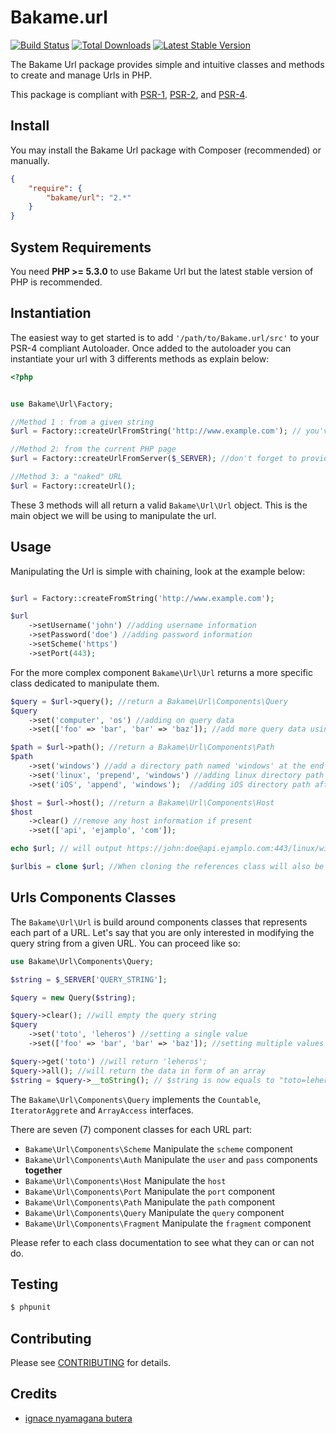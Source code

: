 Bakame.url
======

[![Build Status](https://travis-ci.org/nyamsprod/Bakame.url.png)](https://travis-ci.org/nyamsprod/Bakame.url)
[![Total Downloads](https://poser.pugx.org/bakame/Url/downloads.png)](https://packagist.org/packages/bakame/Url)
[![Latest Stable Version](https://poser.pugx.org/bakame/Url/v/stable.png)](https://packagist.org/packages/bakame/Url)

The Bakame Url package provides simple and intuitive classes and methods to create and manage Urls in PHP. 

This package is compliant with [PSR-1][], [PSR-2][], and [PSR-4][].

[PSR-4]: https://github.com/php-fig/fig-standards/blob/master/accepted/PSR-4-autoloader.md
[PSR-1]: https://github.com/php-fig/fig-standards/blob/master/accepted/PSR-1-basic-coding-standard.md
[PSR-2]: https://github.com/php-fig/fig-standards/blob/master/accepted/PSR-2-coding-style-guide.md

Install
-------

You may install the Bakame Url package with Composer (recommended) or manually.

```json
{
    "require": {
        "bakame/url": "2.*"
    }
}
```


System Requirements
-------

You need **PHP >= 5.3.0** to use Bakame Url but the latest stable version of PHP is recommended.

Instantiation
-------

The easiest way to get started is to add `'/path/to/Bakame.url/src'` to your PSR-4 compliant Autoloader. Once added to the autoloader you can instantiate your url with 3 differents methods as explain below:

```php
<?php


use Bakame\Url\Factory;

//Method 1 : from a given string
$url = Factory::createUrlFromString('http://www.example.com'); // you've created a new Url object from this string 

//Method 2: from the current PHP page
$url = Factory::createUrlFromServer($_SERVER); //don't forget to provide the $_SERVER array

//Method 3: a "naked" URL
$url = Factory::createUrl();
```

These 3 methods will all return a valid `Bakame\Url\Url` object. This is the main object we will be using to manipulate the url.


Usage
-------

Manipulating the Url is simple with chaining, look at the example below:

```php

$url = Factory::createFromString('http://www.example.com');

$url
    ->setUsername('john') //adding username information
    ->setPassword('doe') //adding password information
    ->setScheme('https')
    ->setPort(443);
```
For the more complex component `Bakame\Url\Url` returns a more specific class dedicated to manipulate them.

```php
$query = $url->query(); //return a Bakame\Url\Components\Query
$query
    ->set('computer', 'os') //adding on query data
    ->set(['foo' => 'bar', 'bar' => 'baz']); //add more query data using an array

$path = $url->path(); //return a Bakame\Url\Components\Path
$path
    ->set('windows') //add a directory path named 'windows' at the end of the URL path
    ->set('linux', 'prepend', 'windows') //adding linux directory path before 'window'
    ->set('iOS', 'append', 'windows');  //adding iOS directory path after 'window'

$host = $url->host(); //return a Bakame\Url\Components\Host
$host
    ->clear() //remove any host information if present
    ->set(['api', 'ejamplo', 'com']);

echo $url; // will output https://john:doe@api.ejamplo.com:443/linux/windows/iOS?computer=os&foo=bar&bar=baz

$urlbis = clone $url; //When cloning the references class will also be clone to dereference the 2 classes.

```

Urls Components Classes
-------

The `Bakame\Url\Url` is build around components classes that represents each part of a URL. 
Let's say that you are only interested in modifying the query string from a given URL. 
You can proceed like so:

```php 
use Bakame\Url\Components\Query;

$string = $_SERVER['QUERY_STRING'];

$query = new Query($string);

$query->clear(); //will empty the query string
$query
    ->set('toto', 'leheros') //setting a single value
    ->set(['foo' => 'bar', 'bar' => 'baz']); //setting multiple values using an array or another Query instance

$query->get('toto') //will return 'leheros';
$query->all(); //will return the data in form of an array
$string = $query->__toString(); // $string is now equals to "toto=leheros&foo=bar&bar=baz"

```
The `Bakame\Url\Components\Query` implements the `Countable`, `IteratorAggrete` and `ArrayAccess` interfaces.

There are seven (7) component classes for each URL part:

* `Bakame\Url\Components\Scheme` Manipulate the `scheme` component
* `Bakame\Url\Components\Auth` Manipulate the `user` and `pass` components **together**
* `Bakame\Url\Components\Host` Manipulate the `host`
* `Bakame\Url\Components\Port`  Manipulate the `port` component
* `Bakame\Url\Components\Path` Manipulate the `path` component
* `Bakame\Url\Components\Query`  Manipulate the `query` component
* `Bakame\Url\Components\Fragment`  Manipulate the `fragment` component

Please refer to each class documentation to see what they can or can not do.

Testing
-------

``` bash
$ phpunit
```

Contributing
-------

Please see [CONTRIBUTING](https://github.com/nyamsprod/Bakame.url/blob/master/CONTRIBUTING.md) for details.

Credits
-------

- [ignace nyamagana butera](https://github.com/nyamsprod)